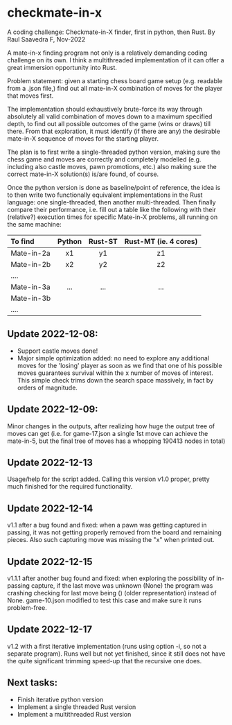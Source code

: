 # checkmate-in-x
A coding challenge: Checkmate-in-X finder, first in python, then Rust.
By Raul Saavedra F, Nov-2022

A mate-in-x finding program not only is a relatively demanding coding
challenge on its own. I think a multithreaded implementation of it can
offer a great immersion opportunity into Rust.

Problem statement: given a starting chess board game setup (e.g.
readable from a .json file,) find out all mate-in-X combination of
moves for the player that moves first.

The implementation should exhaustively brute-force its way through
absolutely all valid combination of moves down to a maximum specified depth,
to find out all possible outcomes of the game (wins or draws) till there.
From that exploration, it must identify (if there are any) the desirable
mate-in-X sequence of moves for the starting player.

The plan is to first write a single-threaded python version, making sure
the chess game and moves are correctly and completely modelled (e.g.
including also castle moves, pawn promotions, etc.) also making sure 
the correct mate-in-X solution(s) is/are found, of course.

Once the python version is done as baseline/point of reference,
the idea is to then write two functionally equivalent implementations
in the Rust language: one single-threaded, then another multi-threaded.
Then finally compare their performance, i.e. fill out a table like the
following with their (relative?) execution times for specific Mate-in-X
problems, all running on the same machine:


|  To find   | Python | Rust-ST | Rust-MT (ie. 4 cores) |
|:-----------|:------:|:-------:|:-------:|
| Mate-in-2a | x1     | y1      | z1      |
| Mate-in-2b | x2     | y2      | z2      |
| ....       |        |         |         |
| Mate-in-3a | ...    | ...     | ...     |
| Mate-in-3b |        |         |         |
| ....       |        |         |         |

## Update 2022-12-08:
* Support castle moves done!
* Major simple optimization added: no need to explore any additional moves
for the 'losing' player as soon as we find that one of his possible moves
guarantees survival within the x number of moves of interest.
This simple check trims down the search space massively, in fact by
orders of magnitude.

## Update 2022-12-09:
Minor changes in the outputs, after realizing how huge the output tree of
moves can get (i.e. for game-17.json a single 1st move can achieve the
mate-in-5, but the final tree of moves has a whopping 190413 nodes
in total)

## Update 2022-12-13
Usage/help for the script added.
Calling this version v1.0 proper, pretty much finished for the required 
functionality.

## Update 2022-12-14
v1.1 after a bug found and fixed: when a pawn was getting captured in passing,
it was not getting properly removed from the board and remaining pieces. 
Also such capturing move was missing the "x" when printed out.

## Update 2022-12-15
v1.1.1 after another bug found and fixed: when exploring the possibility 
of in-passing capture, if the last move was unknown (None) the program 
was crashing checking for last move being () (older representation)
instead of None. 
game-10.json modified to test this case and make sure it runs problem-free.

## Update 2022-12-17
v1.2 with a first iterative implementation (runs using option -i, so
not a separate program). Runs well but not yet finished, since it still
does not have the quite significant trimming speed-up that the recursive
one does.

## Next tasks:
- Finish iterative python version
- Implement a single threaded Rust version
- Implement a multithreaded Rust version

